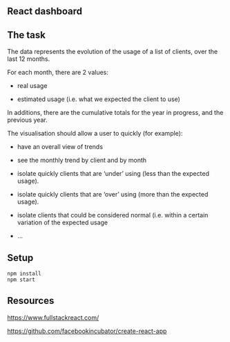 React dashboard
--

The task
---

The data represents the evolution of the usage of a list of clients, over the last 12 months.

For each month, there are 2 values:

- real usage

- estimated usage (i.e. what we expected the client to use)


In additions, there are the cumulative totals for the year in progress, and the previous year.



The visualisation should allow a user to quickly (for example):

- have an overall view of trends

- see the monthly trend by client and by month

- isolate quickly clients that are ‘under’ using (less than the expected usage).

- isolate quickly clients that are ‘over’ using (more than the expected usage).

- isolate clients that could be considered normal (i.e. within a certain variation of the expected usage

- …



Setup
---

```
npm install
npm start
```

Resources
---
https://www.fullstackreact.com/

https://github.com/facebookincubator/create-react-app
